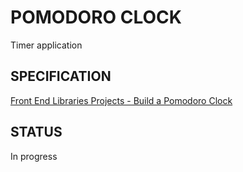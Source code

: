 # POMODORO CLOCK

Timer application

## SPECIFICATION

[Front End Libraries Projects - Build a Pomodoro Clock](https://www.freecodecamp.org/learn/front-end-libraries/front-end-libraries-projects/build-a-pomodoro-clock)

## STATUS

In progress
